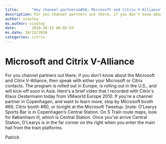 ```yaml
---
title:      "Hey channel partners&#58; Microsoft and Citrix V-Alliance"
description: For you channel partners out there, if you don't know about the Microsoft and Citrix V-Alliance, then speak with either your Microsoft or Citrix contacts.
author: scooley
ms.author: scooley
date:       2010-10-13 06:05:53
ms.date: 10/13/2010
categories: citrix
---
```

# Microsoft and Citrix V-Alliance

For you channel partners out there, if you don't know about the Microsoft and Citrix V-Alliance, then speak with either your Microsoft or Citrix contacts. The program is rolled out in Europe, is rolling out in the U.S., and will kick-off soon in Asia. Here's a brief video that I recorded with Citrix's Klaus Oestermann today from VMworld Europe 2010. If you're a channel partner in Copenhagen, and want to learn more, stop by MIcrosoft booth #69, Citrix booth #80, or tonight at the Microsoft Tweetup. [note: O’Learys Sports Bar is in Copenhagen’s Central Station. On S Train route maps, look for København H, which is Central Station. Once you’ve arrive Central Station, O’Learys is in the far corner on the right when you enter the main hall from the train platforms. 

Patrick
